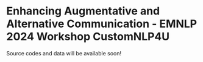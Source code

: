 # Enhancing Augmentative and Alternative Communication - EMNLP 2024 Workshop CustomNLP4U

Source codes and data will be available soon!

